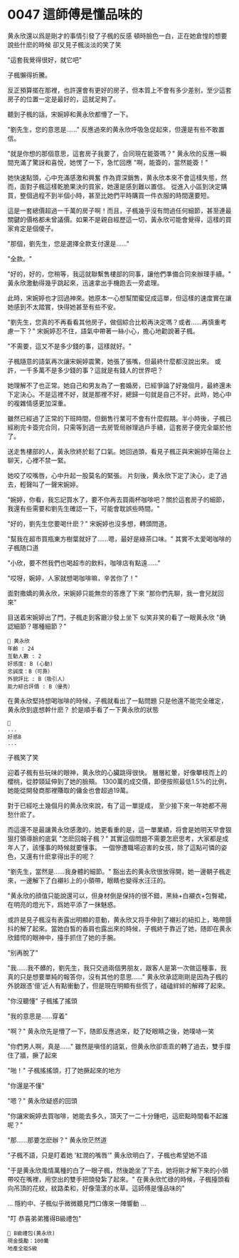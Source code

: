 # 0047 這師傅是懂品味的

黄永欣還以爲是剛才的事情引發了子楓的反感
頓時臉色一白，正在她倉惶的想要說些什麽的時候
卻又見子楓淡淡的笑了笑

"這套我覺得很好，就它吧"

子楓懶得折騰。

反正預算擺在那裡，也許還會有更好的房子，但本質上不會有多少差别，至少這套房子的位置一定是最好的，這就足夠了。

聽到子楓的話，宋婉婷和黄永欣都懵了一下。

"劉先生，您的意思是……"
反應過來的黄永欣呼吸急促起來，但還是有些不敢置信。

"就是你想的那個意思，這套房子我要了，合同現在能簽嗎？"
黄永欣的反應一瞬間充滿了驚訝和喜悅，她愣了一下，急忙回應
"啊，能簽的，當然能簽！"

她快速點頭，心中充滿感激和興奮
作為資深銷售，黄永欣本來不會這樣失態，然而，面對子楓這樣乾脆果決的買家，她還是感到難以置信。
從進入小區到決定購買，整個過程不到半個小時，甚至比她們平時購買一件衣服的時間還要短。

這是一套總價超過一千萬的房子啊！而且，子楓幾乎沒有問過任何細節，甚至連最關鍵的價格都未曾議價。如果不是親自經歷這一切，黃永欣可能會覺得，這樣的買家肯定是個傻子。

"那個，劉先生，您是選擇全款支付還是……"

"全款。"

"好的，好的，您稍等，我這就聯繫售樓部的同事，讓他們準備合同來辦理手續。"
黃永欣激動得幾乎跳起來，迅速拿出手機跑去一旁處理。

此時，宋婉婷也才回過神來。她原本一心想幫閨蜜促成這單，但這樣的速度實在讓她感到不太踏實，快得她甚至有些不安。

"劉先生，您真的不再看看其他房子，做個綜合比較再決定嗎？或者……再慎重考慮一下？"
宋婉婷忍不住，語氣中帶著一絲小心，擔心地勸說著子楓。

"不需要，這又不是多少錢的事，這樣就好。"

子楓隨意的語氣再次讓宋婉婷震驚，她張了張嘴，但最終什麼都沒說出來。
或許，一千多萬不是多少錢的事？這就是有錢人的世界吧？

她理解不了也正常。她自己和男友為了一套婚房，已經爭論了好幾個月，最終還未下定決心。不是這裡不好，就是那裡不好，總歸一句就是自己不好。此時，她心中的複雜情感更加深重。

雖然已經過了正常的下班時間，但銷售行業可不會有什麼假期。半小時後，子楓已經刷完卡簽完合同，只需等到週一去房管局辦理過戶手續，這套房子便完全屬於他了。

送走售樓部的人，黃永欣終於鬆了口氣。她回過頭，看見子楓正與宋婉婷在陽台上聊天，心裡不禁一緊。

她咬了咬嘴唇，心中升起一股莫名的緊張。
片刻後，黄永欣下定了決心，走了過去，輕聲叫了一聲宋婉婷。

"婉婷，你看，我忘記買水了，要不你再去買兩杯咖啡吧？關於這套房子的細節，我還有些需要和劉先生確認一下，可能會耽誤些時間。"

"好的，劉先生您要喝什麽？"
宋婉婷也沒多想，轉頭問道。

"幫我在超市買瓶東方樹葉就好了……嗯，最好是綠茶口味。"
其實不太愛喝咖啡的子楓随口道

"小欣，要不然我們也喝超市的飲料，咖啡店有點遠……"

"哎呀，婉婷，人家就想喝咖啡嘛，辛苦你了！"

面對撒嬌的黄永欣，宋婉婷只能無奈的答應了下來
"那你們先聊，我一會兒就回來"

目送着宋婉婷出了門，子楓走到客廳沙發上坐下
似笑非笑的看了一眼黄永欣
"确認細節？哪種細節？"

```
📰 黄永欣
年齡 : 24
互動人數 : 2
好感度: B (心動)
忠誠度：B（可靠）
外貌評比 : B（吸引人）
能力綜合評價 : B（優秀）
```

在黄永欣堅持想喝咖啡的時候，子楓就看出了一點問題
只是他還不能完全確定，黄永欣到底想幹什麽？
於是順手看了一下黄永欣的狀態

```
📰
...
好感B
...
```

子楓笑了笑

迎着子楓有些玩味的眼神，黄永欣的心臟跳得很快。
層層紅暈，好像攀枝而上的櫻桃，從脖頸延伸到了她的臉頰。
1300萬的成交價，即便按照最低1.5%的比例，
她能從開發商那裡賺取的傭金也會超過19萬。

對于已經吃土幾個月的黄永欣來說，有了這一單提成，
至少接下來一年她都不用愁什麽了。

而這還不是最讓黄永欣感激的，她更看重的是，這一單業績，将會是她明天早會狠狠打領導臉的底氣
"怎麽回報子楓？"
其實這個問題不需要怎麽思考，大家都是成年人了，該懂事的時候就要懂事。
一個慘遭職場迫害的女孩，除了這點可憐的姿色，又還有什麽拿得出手的呢？

"劉先生，當然是……我身體的細節。"
豁出去的黄永欣很放得開，她一邊朝子楓走來，一邊解下了白襯衫上的小領帶，眼睛也變得水汪汪的。

"黄永欣的顔值只能說還可以，但身材倒是保持的很不錯，黑絲+白襯衣+包臀裙，在明亮的燈光下，爲她平添了一抹魅惑。

或許是見子楓沒有表露出明顯的意動，黄永欣又将手伸到了襯衫的紐扣上，略帶顫抖的解了起來。當她白皙的香肩也露出來的時候，子楓終于靠近了她，随即在黄永欣錯愕的眼神中，擡手抓住了她的手腕。

"别再脫了"

"我……我不髒的，劉先生，我只交過兩個男朋友，跟客人是第一次做這種事，我真的只是想要單純的報答你，沒有其他的意思……"
黄永欣承認剛剛是因為子楓的外貌跟憑'億'近人有點衝動了，但是現在明顯有些慌了，磕磕絆絆的解釋了起來。

"你沒聽懂"
子楓搖了搖頭

"我的意思是……穿着"

"啊？"
黄永欣先是懵了一下，随即反應過來，眨了眨眼睛之後，她噗哧一笑

"你們男人啊，真是……"
雖然是嗔怪的語氣，但黄永欣卻乖乖的轉了過去，雙手撐住了牆，撅了起來

"啪！"
子楓搖搖頭，打了她撅起來的地方

"你還是不懂"

"嗯？"
黄永欣疑惑的回頭

"你讓宋婉婷去買咖啡，她能去多久，頂天了一二十分鍾吧，這麽點時間看不起誰呢？"

"那……那要怎麽辦？"
黄永欣茫然道

"子楓不語，只是盯着她 '紅潤的嘴唇'"
黄永欣明白了，子楓也希望她不語

"于是黄永欣風情萬種的白了一眼子楓，然後跪坐了下去，她将剛才解下來的小領帶咬在嘴裡，用空出的雙手把頭發紮了起來。"
在黄永欣忙碌的時候，子楓擡頭看向吊頂的花紋，紋路柔和，好像蕩漾的水草。這師傅是懂品味的"

...
隱約中、子楓似乎微微聽見門口傳來一陣響動
...

"叮 恭喜弟弟獲得B級禮包"

```
🎁 B級禮包(黄永欣)
現金獎勵：100萬
地產全能S級
```